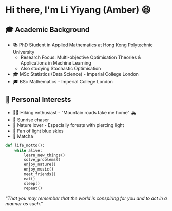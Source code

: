 # Hi there, I'm Li Yiyang (Amber) 😆

## 🎓 Academic Background
- 📚 PhD Student in Applied Mathematics at Hong Kong Polytechnic University
  - Research Focus: Multi-objective Optimisation Theories & Applications in Machine Learning
  - Also studying Stochastic Optimisation
- 🎓 MSc Statistics (Data Science) - Imperial College London
- 🎓 BSc Mathematics - Imperial College London

## 🌟 Personal Interests
- 🏃‍♀️ Hiking enthusiast - "Mountain roads take me home" 🏔️
- 🌅 Sunrise chaser
- 🌲 Nature lover - Especially forests with piercing light
- 💙 Fan of light blue skies
- 🍵 Matcha

```python
def life_motto():
    while alive:
        learn_new_things()
        solve_problems()
        enjoy_nature()
        enjoy_music()
        meet_friends()
        eat()
        sleep()
        repeat()
```

*"That you may remember that the world is conspiring for you and to act in a manner as such."*



<!--
**liyiyang-amber/liyiyang-amber** is a ✨ _special_ ✨ repository because its `README.md` (this file) appears on your GitHub profile.

Here are some ideas to get you started:

- 🔭 I’m currently working on ...
- 🌱 I’m currently learning ...
- 👯 I’m looking to collaborate on ...
- 🤔 I’m looking for help with ...
- 💬 Ask me about ...
- 📫 How to reach me: ...
- 😄 Pronouns: ...
- ⚡ Fun fact: ...
-->
